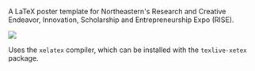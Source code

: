 A LaTeX poster template for Northeastern's Research and Creative Endeavor, Innovation, Scholarship and Entrepreneurship Expo (RISE). 

![](https://i.imgur.com/Pqk4HFX.png)

Uses the `xelatex` compiler, which can be installed with the `texlive-xetex` package.
